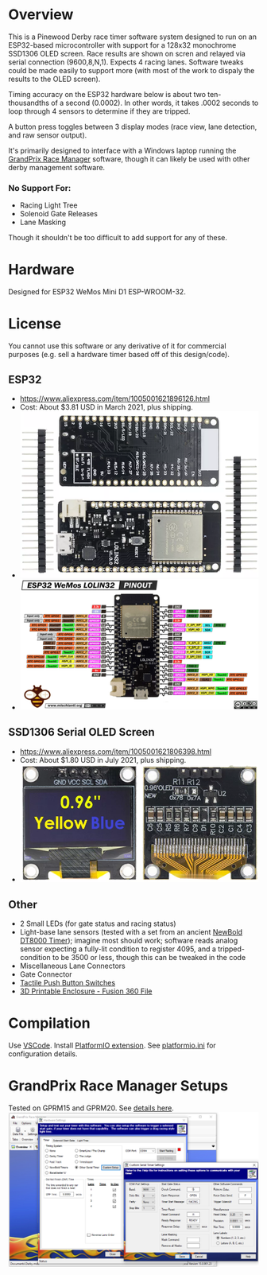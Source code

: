 # Overview
This is a Pinewood Derby race timer software system designed to run on an ESP32-based microcontroller with support for a 128x32 monochrome SSD1306 OLED screen. Race results are shown on scren and relayed via serial connection (9600,8,N,1). Expects 4 racing lanes. Software tweaks could be made easily to support more (with most of the work to dispaly the results to the OLED screen).

Timing accuracy on the ESP32 hardware below is about two ten-thousandths of a second (0.0002). In other words, it takes .0002 seconds to loop through 4 sensors to determine if they are tripped.

A button press toggles between 3 display modes (race view, lane detection, and raw sensor output).

It's primarily designed to interface with a Windows laptop running the [GrandPrix Race Manager](http://grandprix-software-central.com/index.php/shopping/category/70-grandprix-race-manager) software, though it can likely be used with other derby management software.

### No Support For:
* Racing Light Tree
* Solenoid Gate Releases
* Lane Masking

Though it shouldn't be too difficult to add support for any of these.

# Hardware
Designed for ESP32 WeMos Mini D1 ESP-WROOM-32.

# License
You cannot use this software or any derivative of it for commercial purposes (e.g. sell a hardware timer based off of this design/code). 

## ESP32
* https://www.aliexpress.com/item/1005001621896126.html
* Cost: About $3.81 USD in March 2021, plus shipping.
* ![ESP32](docs/media/ESP32Board.png)
* [![Pin Out](docs/media/ESP32-WeMos-LOLIN32-pinout-mischianti.png)](https://www.mischianti.org/2021/07/30/esp32-wemos-lolin32-lite-high-resolution-pinout-and-specs/ "ESP32 Wemos Lolin32 Pinout")

## SSD1306 Serial OLED Screen
* https://www.aliexpress.com/item/1005001621806398.html
* Cost: About $1.80 USD in July 2021, plus shipping.
* ![SSD1306](docs/media/oled.png)

## Other
* 2 Small LEDs (for gate status and racing status)
* Light-base lane sensors (tested with a set from an ancient [NewBold DT8000 Timer](https://www.pinewood-derby-timer.com/DT8000.html)); imagine most should work; software reads analog sensor expecting a fully-lit condition to register 4095, and a tripped-condition to be 3500 or less, though this can be tweaked in the code
* Miscellaneous Lane Connectors
* Gate Connector
* [Tactile Push Button Switches](https://www.aliexpress.com/item/32814651113.html)
* [3D Printable Enclosure - Fusion 360 File](docs/3D/ESP32DerbyRaceTimerBox].f3d)

# Compilation
Use [VSCode](https://code.visualstudio.com/Download). Install [PlatformIO extension](https://docs.platformio.org/en/latest/integration/ide/vscode.html). See [platformio.ini](platformio.ini) for configuration details.

# GrandPrix Race Manager Setups
Tested on GPRM15 and GPRM20. See [details here](http://grandprix-software-central.com/index.php/software/faq/search/cat/10-hardware-settings#faq_95).
![GrandPrix Race Manager Setup](docs/media/gprmsetup.png)
